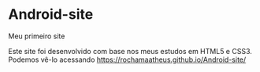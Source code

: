 # Android-site
Meu primeiro site

Este site foi desenvolvido com base nos meus estudos em HTML5 e CSS3.
Podemos vê-lo acessando https://rochamaatheus.github.io/Android-site/
